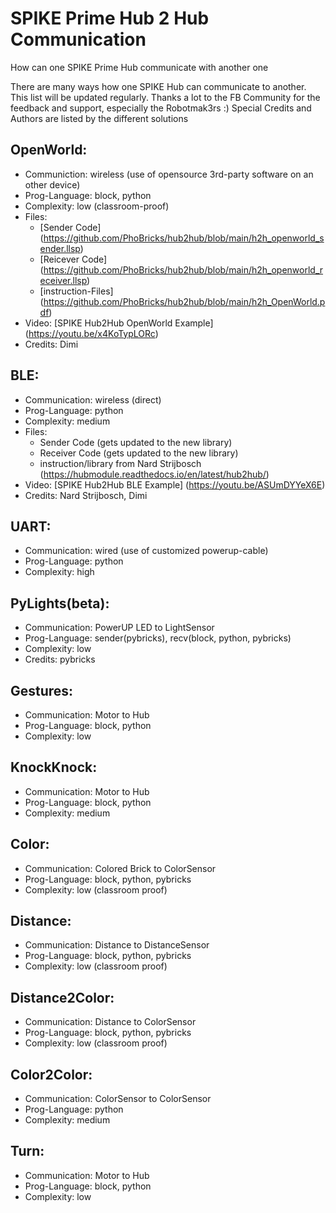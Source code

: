 # SPIKE Prime Hub 2 Hub Communication
How can one SPIKE Prime Hub communicate with another one 

There are many ways how one SPIKE Hub can communicate to another. This list will be updated regularly.
Thanks a lot to the FB Community for the feedback and support, especially the Robotmak3rs :)
Special Credits and Authors are listed by the different solutions


## OpenWorld: 
- Communiction: wireless (use of opensource 3rd-party software on an other device)
- Prog-Language: block, python
- Complexity: low (classroom-proof)
- Files:
  - [Sender Code] (https://github.com/PhoBricks/hub2hub/blob/main/h2h_openworld_sender.llsp)
  - [Reicever Code] (https://github.com/PhoBricks/hub2hub/blob/main/h2h_openworld_receiver.llsp)
  - [instruction-Files] (https://github.com/PhoBricks/hub2hub/blob/main/h2h_OpenWorld.pdf)
- Video: [SPIKE Hub2Hub OpenWorld Example] (https://youtu.be/x4KoTypLORc)
- Credits: Dimi


## BLE: 
- Communication: wireless (direct)
- Prog-Language: python
- Complexity: medium
- Files: 
  - Sender Code (gets updated to the new library)
  - Receiver Code (gets updated to the new library)
  - instruction/library from Nard Strijbosch (https://hubmodule.readthedocs.io/en/latest/hub2hub/)
- Video: [SPIKE Hub2Hub BLE Example] (https://youtu.be/ASUmDYYeX6E)
- Credits: Nard Strijbosch, Dimi



## UART:
- Communication: wired (use of customized powerup-cable)
- Prog-Language: python
- Complexity: high

## PyLights(beta):
- Communication: PowerUP LED to LightSensor
- Prog-Language: sender(pybricks), recv(block, python, pybricks)
- Complexity: low
- Credits: pybricks

## Gestures:
- Communication: Motor to Hub 
- Prog-Language: block, python
- Complexity: low

## KnockKnock:
- Communication: Motor to Hub
- Prog-Language: block, python
- Complexity: medium

## Color:
- Communication: Colored Brick to ColorSensor
- Prog-Language: block, python, pybricks
- Complexity: low (classroom proof)

## Distance:
- Communication: Distance to DistanceSensor
- Prog-Language: block, python, pybricks
- Complexity: low (classroom proof)

## Distance2Color:
- Communication: Distance to ColorSensor
- Prog-Language: block, python, pybricks
- Complexity: low (classroom proof)

## Color2Color:
- Communication: ColorSensor to ColorSensor
- Prog-Language: python
- Complexity: medium

## Turn:
- Communication: Motor to Hub 
- Prog-Language: block, python
- Complexity: low











